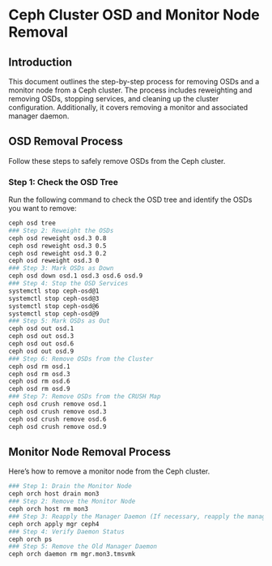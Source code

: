 # Ceph Cluster OSD and Monitor Node Removal

## Introduction

This document outlines the step-by-step process for removing OSDs and a monitor node from a Ceph cluster. The process includes reweighting and removing OSDs, stopping services, and cleaning up the cluster configuration. Additionally, it covers removing a monitor and associated manager daemon.

## OSD Removal Process

Follow these steps to safely remove OSDs from the Ceph cluster.

### Step 1: Check the OSD Tree

Run the following command to check the OSD tree and identify the OSDs you want to remove:
```bash
ceph osd tree
### Step 2: Reweight the OSDs
ceph osd reweight osd.3 0.8
ceph osd reweight osd.3 0.5
ceph osd reweight osd.3 0.2
ceph osd reweight osd.3 0
### Step 3: Mark OSDs as Down
ceph osd down osd.1 osd.3 osd.6 osd.9
### Step 4: Stop the OSD Services
systemctl stop ceph-osd@1
systemctl stop ceph-osd@3
systemctl stop ceph-osd@6
systemctl stop ceph-osd@9
### Step 5: Mark OSDs as Out
ceph osd out osd.1
ceph osd out osd.3
ceph osd out osd.6
ceph osd out osd.9
### Step 6: Remove OSDs from the Cluster
ceph osd rm osd.1
ceph osd rm osd.3
ceph osd rm osd.6
ceph osd rm osd.9
### Step 7: Remove OSDs from the CRUSH Map
ceph osd crush remove osd.1
ceph osd crush remove osd.3
ceph osd crush remove osd.6
ceph osd crush remove osd.9
```

## Monitor Node Removal Process
Here’s how to remove a monitor node from the Ceph cluster.

```bash
### Step 1: Drain the Monitor Node
ceph orch host drain mon3
### Step 2: Remove the Monitor Node
ceph orch host rm mon3
### Step 3: Reapply the Manager Daemon (If necessary, reapply the manager daemon to another node)
ceph orch apply mgr ceph4
### Step 4: Verify Daemon Status
ceph orch ps
### Step 5: Remove the Old Manager Daemon
ceph orch daemon rm mgr.mon3.tmsvmk
```
